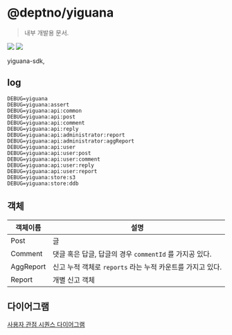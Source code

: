 # @deptno/yiguana

> 내부 개발용 문서.

![](https://github.com/deptno/yiguana/workflows/pr/badge.svg)
![](https://github.com/deptno/yiguana/workflows/master/badge.svg)

yiguana-sdk,


## log
```shell script
DEBUG=yiguana
DEBUG=yiguana:assert
DEBUG=yiguana:api:common
DEBUG=yiguana:api:post
DEBUG=yiguana:api:comment
DEBUG=yiguana:api:reply
DEBUG=yiguana:api:administrator:report
DEBUG=yiguana:api:administrator:aggReport
DEBUG=yiguana:api:user
DEBUG=yiguana:api:user:post
DEBUG=yiguana:api:user:comment
DEBUG=yiguana:api:user:reply
DEBUG=yiguana:api:user:report
DEBUG=yiguana:store:s3
DEBUG=yiguana:store:ddb
```

## 객체
| 객체이름 | 설명 |
| --- | --- |
| Post | 글 |
| Comment | 댓글 혹은 답글, 답글의 경우 `commentId` 를 가지공 있다. |
| AggReport | 신고 누적 객체로 `reports` 라는 누적 카운트를 가지고 있다. |
| Report | 개별 신고 객체 |

## 다이어그램
[사용자 관점 시퀀스 다이어그램](asset/puml/sequence-diagram.puml)

